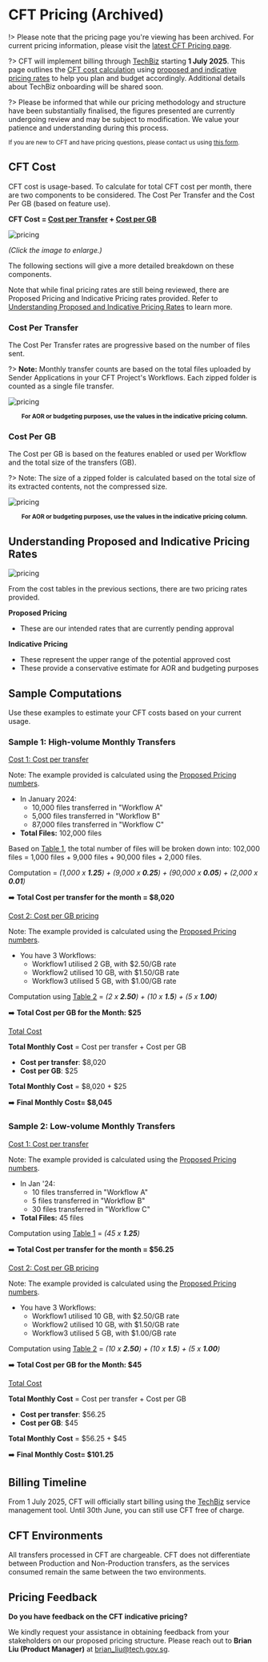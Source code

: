 # CFT Pricing (Archived)

!> Please note that the pricing page you're viewing has been archived. For current pricing information, please visit the [latest CFT Pricing page](https://go.gov.sg/cft-pricing).

?> CFT will implement billing through [TechBiz](https://www.developer.tech.gov.sg/products/categories/platform/techbiz/overview.html) starting **1 July 2025**. This page outlines the [CFT cost calculation](#cft-cost) using [proposed and indicative pricing rates](#understanding-proposed-and-indicative-pricing-rates) to help you plan and budget accordingly. Additional details about TechBiz onboarding will be shared soon.

?> Please be informed that while our pricing methodology and structure have been substantially finalised, the figures presented are currently undergoing review and may be subject to modification. We value your patience and understanding during this process.

<small>If you are new to CFT and have pricing questions, please contact us using [this form](https://form.gov.sg/665978af9040a6be24d3978b?665982626cae0284c464a22a=Cloud+File+Transfer).
</small>

## CFT Cost

CFT cost is usage-based. To calculate for total CFT cost per month, there are two components to be considered. The Cost Per Transfer and the Cost Per GB (based on feature use).

**CFT Cost = [Cost per Transfer](#cost-per-transfer) + [Cost per GB](#cost-per-gb)**


![pricing](/assets/indicative-pricing.png)
 
*(Click the image to enlarge.)*

The following sections will give a more detailed breakdown on these components.

Note that while final pricing rates are still being reviewed, there are Proposed Pricing and Indicative Pricing rates provided. Refer to [Understanding Proposed and Indicative Pricing Rates](#understanding-proposed-and-indicative-pricing-rates) to learn more.

### Cost Per Transfer

The Cost Per Transfer rates are progressive based on the number of files sent. 

?> **Note:** Monthly transfer counts are based on the total files uploaded by Sender Applications in your CFT Project's Workflows. Each zipped folder is counted as a single file transfer.


![pricing](/assets/indicative-pricing-table1.png)



<center><small><b>For AOR or budgeting purposes, use the values in the indicative pricing column. </b></small></center>


### Cost Per GB

The Cost per GB is based on the features enabled or used per Workflow and the total size of the transfers (GB). 

?> Note: The size of a zipped folder is calculated based on the total size of its extracted contents, not the compressed size.

![pricing](/assets/indicative-pricing-table2.png)
<center><small><b>For AOR or budgeting purposes, use the values in the indicative pricing column. </b></small></center>

## Understanding Proposed and Indicative Pricing Rates

![pricing](/assets/indicative-proposed-pricing.png)

From the cost tables in the previous sections, there are two pricing rates provided.

**Proposed Pricing**
- These are our intended rates that are currently pending approval

**Indicative Pricing**
- These represent the upper range of the potential approved cost 
- These provide a conservative estimate for AOR and budgeting purposes

## Sample Computations

Use these examples to estimate your CFT costs based on your current usage.

### Sample 1: High-volume Monthly Transfers

<u>Cost 1: Cost per transfer</u>

Note: The example provided is calculated using the [Proposed Pricing numbers](#understanding-proposed-and-indicative-pricing-rates).

- In January 2024:
    - 10,000 files transferred in "Workflow A" 
    - 5,000 files transferred in "Workflow B" 
    - 87,000 files transferred in "Workflow C"
- **Total Files:** 102,000 files <br>

Based on [Table 1](#cost-per-transfer), the total number of files will be broken down into: 102,000 files = 1,000 files + 9,000 files + 90,000 files + 2,000 files.

Computation = *(1,000 x **1.25**) + (9,000 x **0.25**) + (90,000 x **0.05**) + (2,000 x **0.01**)*

➡️ **Total Cost per transfer for the month =  $8,020** 

<u>Cost 2: Cost per GB pricing</u>

Note: The example provided is calculated using the [Proposed Pricing numbers](#understanding-proposed-and-indicative-pricing-rates).

- You have 3 Workflows:
    - Workflow1 utilised 2 GB, with $2.50/GB rate
    - Workflow2 utilised 10 GB, with $1.50/GB rate
    - Workflow3 utilised 5 GB, with $1.00/GB rate

Computation using [Table 2](#cost-per-gb) = *(2 x **2.50**) + (10 x **1.5**) + (5 x **1.00**)*

➡️ **Total Cost per GB for the Month: $25**

<u>Total Cost</u>

**Total Monthly Cost** = Cost per transfer + Cost per GB

- **Cost per transfer**: $8,020 
- **Cost per GB**: $25 

**Total Monthly Cost** = $8,020 + $25

➡️ **Final Monthly Cost= $8,045**

### Sample 2: Low-volume Monthly Transfers

<u>Cost 1: Cost per transfer</u>

Note: The example provided is calculated using the [Proposed Pricing numbers](#understanding-proposed-and-indicative-pricing-rates).

- In Jan '24:
    - 10 files transferred in "Workflow A" 
    - 5 files transferred in "Workflow B" 
    - 30 files transferred in "Workflow C"
- **Total Files:** 45 files <br>

Computation using [Table 1](#cost-per-transfer) = *(45 x **1.25**)*

➡️ **Total Cost per transfer for the month =  $56.25** 

<u>Cost 2: Cost per GB pricing</u>

Note: The example provided is calculated using the [Proposed Pricing numbers](#understanding-proposed-and-indicative-pricing-rates).

- You have 3 Workflows:
    - Workflow1 utilised 10 GB, with $2.50/GB rate
    - Workflow2 utilised 10 GB, with $1.50/GB rate
    - Workflow3 utilised 5 GB, with $1.00/GB rate

Computation using [Table 2](#cost-per-gb) = *(10 x **2.50**) + (10 x **1.5**) + (5 x **1.00**)*

➡️ **Total Cost per GB for the Month: $45**

<u>Total Cost</u>

**Total Monthly Cost** = Cost per transfer + Cost per GB

- **Cost per transfer**: $56.25
- **Cost per GB**: $45

**Total Monthly Cost** = $56.25 + $45 

➡️ **Final Monthly Cost= $101.25**

## Billing Timeline

From 1 July 2025, CFT will officially start billing using the  [TechBiz](https://www.developer.tech.gov.sg/products/categories/platform/techbiz/overview.html) service management tool. Until 30th June, you can still use CFT free of charge.

## CFT Environments 

All transfers processed in CFT are chargeable. CFT does not differentiate between Production and Non-Production transfers, as the services consumed remain the same between the two environments.


## Pricing Feedback

 **Do you have feedback on the CFT indicative pricing?**

We kindly request your assistance in obtaining feedback from your stakeholders on our proposed pricing structure. Please reach out to **Brian Liu (Product Manager)** at brian_liu@tech.gov.sg.
